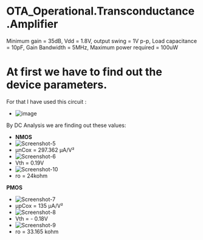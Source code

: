 # OTA_Operational.Transconductance.Amplifier

Minimum gain = 35dB, Vdd = 1.8V, output swing = 1V p-p, Load capacitance = 10pF, Gain Bandwidth = 5MHz, Maximum power required = 100uW


# At first we have to find out the device parameters.
For that I have used this circuit :
- ![image](https://github.com/user-attachments/assets/0bb2df2c-5164-4ed3-8f08-c4d04d6aff7c)

By DC Analysis we are finding out these values:
- **NMOS**
- ![Screenshot-5](https://github.com/user-attachments/assets/4ac88d3b-cd66-40f5-bd22-d436f10e01d5)
- μnCox = 297.362 μA/V²
- ![Screenshot-6](https://github.com/user-attachments/assets/fdf30312-c01c-48d6-9b10-6c8e30406f07)
- Vth = 0.19V
- ![Screenshot-10](https://github.com/user-attachments/assets/799ad688-e9e5-4317-ba04-e044fb56e24d)
- ro = 24kohm

**PMOS**
- ![Screenshot-7](https://github.com/user-attachments/assets/e88810d2-dbfb-4c14-b2b8-77e3cf23b2c3)
- μpCox = 135 μA/V²
- ![Screenshot-8](https://github.com/user-attachments/assets/060af715-0957-4381-88ea-0388a2082071)
- Vth = - 0.18V
- ![Screenshot-9](https://github.com/user-attachments/assets/d4fed133-a97e-4713-aed2-e9979a3215f9)
- ro = 33.165 kohm

